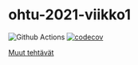 # ohtu-2021-viikko1

![Github Actions](https://github.com/avanine/ohtu-2021-viikko1/workflows/Java%20CI%20with%20Gradle/badge.svg)
[![codecov](https://codecov.io/gh/avanine/ohtu-2021-viikko1/branch/main/graph/badge.svg?token=VZINEXGUC6)](https://codecov.io/gh/avanine/ohtu-2021-viikko1)

[Muut tehtävät](https://github.com/avanine/ohtu-tehtavat)
